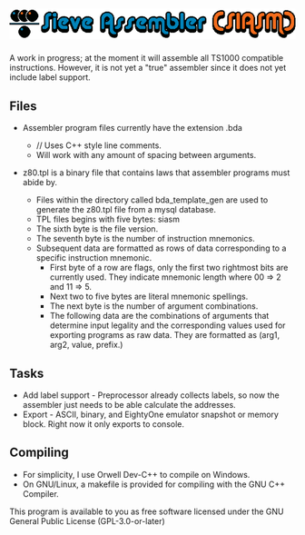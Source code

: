 # ![Sieve Assembler (SIASM)](icons/siasm_title.png) 
A work in progress; at the moment it will assemble all TS1000 compatible instructions. However, it is not yet a "true" assembler since it does not yet include label support.

## Files
* Assembler program files currently have the extension .bda
  * // Uses C++ style line comments. 
  * Will work with any amount of spacing between arguments. 
  
* z80.tpl is a binary file that contains laws that assembler programs must abide by.
  * Files within the directory called bda_template_gen are used to generate the z80.tpl file from a mysql database.
  * TPL files begins with five bytes: siasm
  * The sixth byte is the file version.
  * The seventh byte is the number of instruction mnemonics.
  * Subsequent data are formatted as rows of data corresponding to a specific instruction mnemonic.
    * First byte of a row are flags, only the first two rightmost bits are currently used. They indicate mnemonic length where 00 => 2 and 11 => 5.
    * Next two to five bytes are literal mnemonic spellings. 
    * The next byte is the number of argument combinations.
    * The following data are the combinations of arguments that determine input legality and the corresponding values used for exporting programs as raw data. They are formatted as (arg1, arg2, value, prefix.)

## Tasks
* Add label support - Preprocessor already collects labels, so now the assembler just needs to be able calculate the addresses.
* Export - ASCII, binary, and EightyOne emulator snapshot or memory block. Right now it only exports to console.

## Compiling
* For simplicity, I use Orwell Dev-C++ to compile on Windows.
* On GNU/Linux, a makefile is provided for compiling with the GNU C++ Compiler. 

This program is available to you as free software licensed under the GNU General Public License (GPL-3.0-or-later)